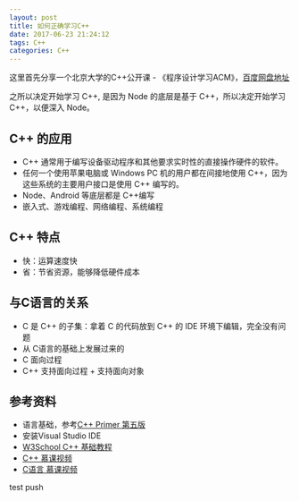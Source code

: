 ```yaml
---
layout: post
title: 如何正确学习C++
date: 2017-06-23 21:24:12
tags: C++
categories: C++
---
```


这里首先分享一个北京大学的C++公开课 - 《程序设计学习ACM》，[百度网盘地址](https://pan.baidu.com/s/1YDHwcPeveUOIsmKHox7YPQ)

之所以决定开始学习 C++, 是因为 Node 的底层是基于 C++，所以决定开始学习 C++，以便深入 Node。

## C++ 的应用

- C++ 通常用于编写设备驱动程序和其他要求实时性的直接操作硬件的软件。
- 任何一个使用苹果电脑或 Windows PC 机的用户都在间接地使用 C++，因为这些系统的主要用户接口是使用 C++ 编写的。
- Node、Android 等底层都是 C++编写
- 嵌入式、游戏编程、网络编程、系统编程

## C++ 特点

- 快：运算速度快
- 省：节省资源，能够降低硬件成本

## 与C语言的关系

- C 是 C++ 的子集：拿着 C 的代码放到 C++ 的 IDE 环境下编辑，完全没有问题
- 从 C语言的基础上发展过来的
- C 面向过程
- C++ 支持面向过程 + 支持面向对象

## 参考资料

- 语言基础，参考[C++ Primer 第五版](https://www.zhihu.com/question/38828701)
- 安装Visual Studio IDE
- [W3School C++ 基础教程](https://wizardforcel.gitbooks.io/w3school-cpp/content/index.html)
- [C++ 慕课视频](https://www.imooc.com/course/list?c=cplusplus)
- [C语言 慕课视频](https://www.imooc.com/course/list?c=c)

test push 